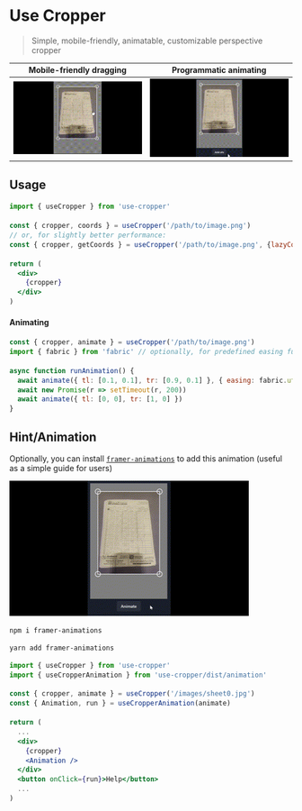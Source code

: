 # Use Cropper

> Simple, mobile-friendly, animatable, customizable perspective cropper

Mobile-friendly dragging            |  Programmatic animating
:-------------------------:|:-------------------------:
![Cropper in action](media/cropper.gif)  |  ![Cropper animation](media/cropper-animation.gif)

## Usage

```jsx
import { useCropper } from 'use-cropper'

const { cropper, coords } = useCropper('/path/to/image.png')
// or, for slightly better performance:
const { cropper, getCoords } = useCropper('/path/to/image.png', {lazyCoords: true})

return (
  <div>
    {cropper}
  </div>
)
```

#### Animating
```jsx
const { cropper, animate } = useCropper('/path/to/image.png')
import { fabric } from 'fabric' // optionally, for predefined easing functions

async function runAnimation() {
  await animate({ tl: [0.1, 0.1], tr: [0.9, 0.1] }, { easing: fabric.util.ease.easeOutExpo })
  await new Promise(r => setTimeout(r, 200))
  await animate({ tl: [0, 0], tr: [1, 0] })
}
```

## Hint/Animation

Optionally, you can install [`framer-animations`](https://www.npmjs.com/package/framer-animations) to add this animation (useful as a simple guide for users)

![User hint animation](media/cropper-hint.gif)

```bash
npm i framer-animations
```

```bash
yarn add framer-animations
```

```jsx
import { useCropper } from 'use-cropper'
import { useCropperAnimation } from 'use-cropper/dist/animation'

const { cropper, animate } = useCropper('/images/sheet0.jpg')
const { Animation, run } = useCropperAnimation(animate)

return (
  ...
  <div>
    {cropper}
    <Animation />
  </div>
  <button onClick={run}>Help</button>
  ...
)
```